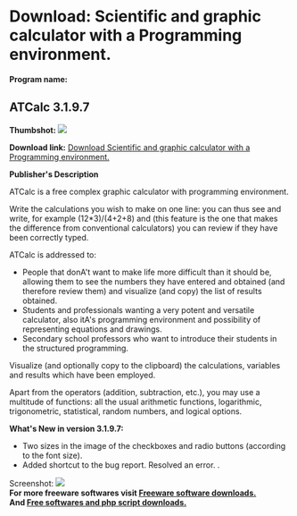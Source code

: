 # Download: Scientific and graphic calculator with a Programming environment.

**Program name:**

## ATCalc 3.1.9.7

  
**Thumbshot:** ![](http://www.freewarefiles.com/screenshot/atcalc3_md.gif)   
  
**Download link:** [Download Scientific and graphic calculator with a Programming environment.](http://freesoftwares.boysofts.com/ATCalc_program_47348.html)  
  


**Publisher's Description**  
  


ATCalc is a free complex graphic calculator with programming environment. 

Write the calculations you wish to make on one line: you can thus see and write, for example (12*3)/(4+2+8) and (this feature is the one that makes the difference from conventional calculators) you can review if they have been correctly typed.

ATCalc is addressed to:

  * People that donA't want to make life more difficult than it should be, allowing them to see the numbers they have entered and obtained (and therefore review them) and visualize (and copy) the list of results obtained. 
  * Students and professionals wanting a very potent and versatile calculator, also itA's programming environment and possibility of representing equations and drawings. 
  * Secondary school professors who want to introduce their students in the structured programming. 

Visualize (and optionally copy to the clipboard) the calculations, variables and results which have been employed.

Apart from the operators (addition, subtraction, etc.), you may use a multitude of functions: all the usual arithmetic functions, logarithmic, trigonometric, statistical, random numbers, and logical options.

**What's New in version 3.1.9.7:**

  * Two sizes in the image of the checkboxes and radio buttons (according to the font size). 
  * Added shortcut to the bug report. Resolved an error. . 

  
  
Screenshot: ![](http://www.freewarefiles.com/screenshot/atcalc3.gif)   
**For more freeware softwares visit [Freeware software downloads.](http://freesoftwares.boysofts.com/)**   
**And [Free softwares and php script downloads.](http://www.boysofts.com/)**
